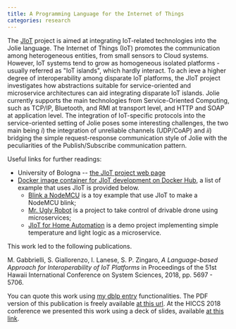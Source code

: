 ```yaml
---
title: A Programming Language for the Internet of Things
categories: research
---
```


The [J<span
class="text-primary">IoT</span>](http://www.cs.unibo.it/projects/jolie/jiot.html)
project is aimed at integrating IoT-related technologies into the Jolie
language. The Internet of Things (IoT) promotes the communication among
heterogeneous entities, from small sensors to Cloud systems. However, IoT
systems tend to grow as homogeneous isolated platforms - usually referred as
"IoT islands", which hardly interact. To ach ieve a higher degree of
interoperability among disparate IoT platforms, the JIoT project investigates
how abstractions suitable for service-oriented and microservice architectures
can aid integrating disparate IoT islands. Jolie currently supports the main
technologies from Service-Oriented Computing, such as TCP/IP, Bluetooth, and RMI
at transport level, and HTTP and SOAP at application level. The integration of
IoT-specific protocols into the service-oriented setting of Jolie poses some
interesting challenges, the two main being _i_) the integration of unreliable
channels (UDP/CoAP) and _ii_) bridging the simple request-response communication
style of Jolie with the peculiarities of the Publish/Subscribe communication
pattern.

Useful links for further readings:

- University of Bologna -- [the J<span class="text-primary">IoT</span> project web page](http://www.cs.unibo.it/projects/jolie/jiot.html)
- [Docker image container for J<span class="text-primary">IoT</span> development on Docker Hub](https://hub.docker.com/r/saltgz/jolie), a list of example that uses J<span class="text-primary">IoT</span> is provided below.
  - [Blink a NodeMCU](https://bitbucket.org/spacesresearchgroup/blink-node-mcu/src) is a toy example that use J<span class="text-primary">IoT</span> to make a NodeMCU blink;
  - [Mr. Ugly Robot](https://bitbucket.org/szingaro/moving-robot-with-microservices/src) is a project to
    take control of drivable drone using microservices;
  - [JIoT for Home Automation](https://bitbucket.org/spacesresearchgroup/microservices-for-home-automation/src) is a demo project implementing simple temperature and light logic as a microservice.

This work led to the following publications.

[<i class="fas fa-file-pdf"
aria-hidden="true"></i>](http://hdl.handle.net/10125/50603) [<i class="fas
fa-quote-right"
aria-hidden="true"></i>](https://dblp.uni-trier.de/rec/bibtex/conf/hicss/GabbrielliGLZ18)
[<i class="fab fa-slideshare"
aria-hidden="true"></i>](https://www.dropbox.com/s/hbdz22t472xfk30/jolie%2Biot.pdf?dl=0)
M. Gabbrielli, S. Giallorenzo, I. Lanese, S. P. Zingaro, _A Language-based
Approach for Interoperability of IoT Platforms_ in Proceedings of the 51st
Hawaii International Conference on System Sciences, 2018, pp. 5697 - 5706.

You can quote this work using [my dblp
entry](https://dblp.uni-trier.de/pers/hd/z/Zingaro:Stefano_Pio) functionalities.
The PDF version of this publication is freely available [at this
url](http://hdl.handle.net/10125/50603). At the HICCS 2018 conference we
presented this work using a deck of slides, available [at this
link](https://www.dropbox.com/s/hbdz22t472xfk30/jolie%2Biot.pdf?dl=0).
